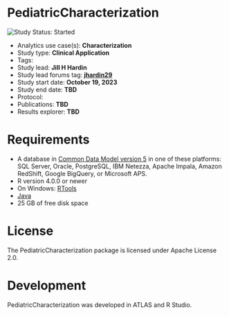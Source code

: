 PediatricCharacterization
=============

<img src="https://img.shields.io/badge/Study%20Status-Started-blue.svg" alt="Study Status: Started">


- Analytics use case(s): **Characterization**
- Study type: **Clinical Application**
- Tags: 
- Study lead: **Jill H Hardin**
- Study lead forums tag: **[jhardin29](https://github.com/ohdsi-studies/PediatricCharacterization/commits?author=jhardin29)**
- Study start date: **October 19, 2023**
- Study end date: **TBD**
- Protocol: 
- Publications: **TBD**
- Results explorer: **TBD**


# Requirements
- A database in [Common Data Model version 5](https://github.com/OHDSI/CommonDataModel) in one of these platforms: SQL Server, Oracle, PostgreSQL, IBM Netezza, Apache Impala, Amazon RedShift, Google BigQuery, or Microsoft APS.
- R version 4.0.0 or newer
- On Windows: [RTools](http://cran.r-project.org/bin/windows/Rtools/)
- [Java](http://java.com)
- 25 GB of free disk space


# License 
The PediatricCharacterization package is licensed under Apache License 2.0.

# Development

PediatricCharacterization was developed in ATLAS and R Studio.